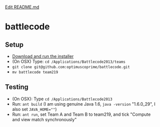 [Edit README.md](https://github.com/optimuscoprime/battlecode/edit/master/README.md)

battlecode
==========

## Setup

* [Download and run the installer](https://www.battlecode.org/contestants/releases/)
* (On OSX) Type: `cd /Applications/Battlecode2013/teams`
* `git clone git@github.com:optimuscoprime/battlecode.git`
* `mv battlecode team219`

## Testing

* (On OSX): Type `cd /Applications/Battlecode2013`
* Run: `ant build` (I am using genuine Java 1.6, `java -version` "1.6.0_29", I also set `JAVA_HOME=""`)
* Run: `ant run`, set Team A and Team B to team219, and tick "Compute and view match synchronously"
